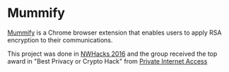 # Mummify
[Mummify](https://nwhacks2016.mummify.utoappia.com) is a Chrome browser extension that enables users to apply RSA encryption to their communications.

This project was done in [NWHacks 2016](https://nwhacks2016.devpost.com/) and the group received the top award in "Best Privacy or Crypto Hack" from [Private Internet Access](https://www.privateinternetaccess.com/)
